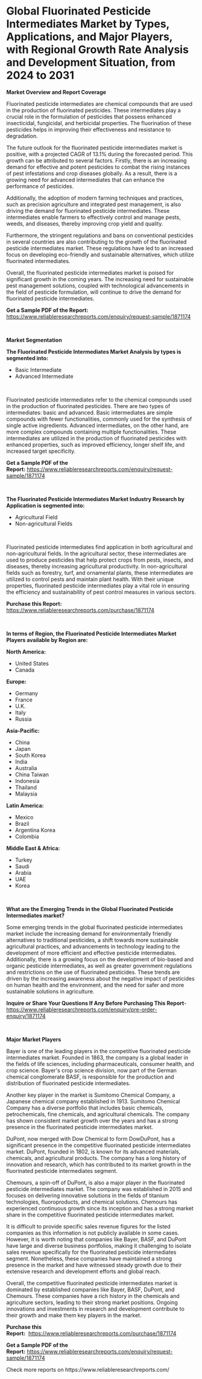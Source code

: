 <p><h1>Global Fluorinated Pesticide Intermediates Market by Types, Applications, and Major Players, with Regional Growth Rate Analysis and Development Situation, from 2024 to 2031</h1></p><p><strong>Market Overview and Report Coverage</strong></p>
<p><p>Fluorinated pesticide intermediates are chemical compounds that are used in the production of fluorinated pesticides. These intermediates play a crucial role in the formulation of pesticides that possess enhanced insecticidal, fungicidal, and herbicidal properties. The fluorination of these pesticides helps in improving their effectiveness and resistance to degradation.</p><p>The future outlook for the fluorinated pesticide intermediates market is positive, with a projected CAGR of 13.1% during the forecasted period. This growth can be attributed to several factors. Firstly, there is an increasing demand for effective and potent pesticides to combat the rising instances of pest infestations and crop diseases globally. As a result, there is a growing need for advanced intermediates that can enhance the performance of pesticides.</p><p>Additionally, the adoption of modern farming techniques and practices, such as precision agriculture and integrated pest management, is also driving the demand for fluorinated pesticide intermediates. These intermediates enable farmers to effectively control and manage pests, weeds, and diseases, thereby improving crop yield and quality.</p><p>Furthermore, the stringent regulations and bans on conventional pesticides in several countries are also contributing to the growth of the fluorinated pesticide intermediates market. These regulations have led to an increased focus on developing eco-friendly and sustainable alternatives, which utilize fluorinated intermediates.</p><p>Overall, the fluorinated pesticide intermediates market is poised for significant growth in the coming years. The increasing need for sustainable pest management solutions, coupled with technological advancements in the field of pesticide formulation, will continue to drive the demand for fluorinated pesticide intermediates.</p></p>
<p><strong>Get a Sample PDF of the Report:</strong> <a href="https://www.reliableresearchreports.com/enquiry/request-sample/1871174">https://www.reliableresearchreports.com/enquiry/request-sample/1871174</a></p>
<p>&nbsp;</p>
<p><strong>Market Segmentation</strong></p>
<p><strong>The Fluorinated Pesticide Intermediates Market Analysis by types is segmented into:</strong></p>
<p><ul><li>Basic Intermediate</li><li>Advanced Intermediate</li></ul></p>
<p>&nbsp;</p>
<p><p>Fluorinated pesticide intermediates refer to the chemical compounds used in the production of fluorinated pesticides. There are two types of intermediates: basic and advanced. Basic intermediates are simple compounds with fewer functionalities, commonly used for the synthesis of single active ingredients. Advanced intermediates, on the other hand, are more complex compounds containing multiple functionalities. These intermediates are utilized in the production of fluorinated pesticides with enhanced properties, such as improved efficiency, longer shelf life, and increased target specificity.</p></p>
<p><strong>Get a Sample PDF of the Report:</strong>&nbsp;<a href="https://www.reliableresearchreports.com/enquiry/request-sample/1871174">https://www.reliableresearchreports.com/enquiry/request-sample/1871174</a></p>
<p>&nbsp;</p>
<p><strong>The Fluorinated Pesticide Intermediates Market Industry Research by Application is segmented into:</strong></p>
<p><ul><li>Agricultural Field</li><li>Non-agricultural Fields</li></ul></p>
<p>&nbsp;</p>
<p><p>Fluorinated pesticide intermediates find application in both agricultural and non-agricultural fields. In the agricultural sector, these intermediates are used to produce pesticides that help protect crops from pests, insects, and diseases, thereby increasing agricultural productivity. In non-agricultural fields such as forestry, turf, and ornamental plants, these intermediates are utilized to control pests and maintain plant health. With their unique properties, fluorinated pesticide intermediates play a vital role in ensuring the efficiency and sustainability of pest control measures in various sectors.</p></p>
<p><strong>Purchase this Report:</strong>&nbsp; <a href="https://www.reliableresearchreports.com/purchase/1871174">https://www.reliableresearchreports.com/purchase/1871174</a></p>
<p>&nbsp;</p>
<p><strong>In terms of Region, the Fluorinated Pesticide Intermediates Market Players available by Region are:</strong></p>
<p>
    <p> <strong> North America: </strong>
        <ul>
            <li>United States</li>
            <li>Canada</li>
        </ul>
        </p> 
    <p> <strong> Europe: </strong>
        <ul>
            <li>Germany</li>
            <li>France</li>
            <li>U.K.</li>
            <li>Italy</li>
            <li>Russia</li>
        </ul>
        </p> 
    <p> <strong> Asia-Pacific: </strong>
        <ul>
            <li>China</li>
            <li>Japan</li>
            <li>South Korea</li>
            <li>India</li>
            <li>Australia</li>
            <li>China Taiwan</li>
            <li>Indonesia</li>
            <li>Thailand</li>
            <li>Malaysia</li>
        </ul>
        </p> 
    <p> <strong> Latin America: </strong>
        <ul>
            <li>Mexico</li>
            <li>Brazil</li>
            <li>Argentina Korea</li>
            <li>Colombia</li>
        </ul>
        </p> 
    <p> <strong> Middle East & Africa: </strong>
        <ul>
            <li>Turkey</li>
            <li>Saudi</li>
            <li>Arabia</li>
            <li>UAE</li>
            <li>Korea</li>
        </ul>
    </p>
    </p>
<p>&nbsp;</p>
<p><strong>What are the Emerging Trends in the Global Fluorinated Pesticide Intermediates market?</strong></p>
<p><p>Some emerging trends in the global fluorinated pesticide intermediates market include the increasing demand for environmentally friendly alternatives to traditional pesticides, a shift towards more sustainable agricultural practices, and advancements in technology leading to the development of more efficient and effective pesticide intermediates. Additionally, there is a growing focus on the development of bio-based and organic pesticide intermediates, as well as greater government regulations and restrictions on the use of fluorinated pesticides. These trends are driven by the increasing awareness about the negative impact of pesticides on human health and the environment, and the need for safer and more sustainable solutions in agriculture.</p></p>
<p><strong>Inquire or Share Your Questions If Any Before Purchasing This Report</strong>- <a href="https://www.reliableresearchreports.com/enquiry/pre-order-enquiry/1871174">https://www.reliableresearchreports.com/enquiry/pre-order-enquiry/1871174</a></p>
<p>&nbsp;</p>
<p><strong>Major Market Players</strong></p>
<p><p>Bayer is one of the leading players in the competitive fluorinated pesticide intermediates market. Founded in 1863, the company is a global leader in the fields of life sciences, including pharmaceuticals, consumer health, and crop science. Bayer's crop science division, now part of the German chemical conglomerate BASF, is responsible for the production and distribution of fluorinated pesticide intermediates.</p><p>Another key player in the market is Sumitomo Chemical Company, a Japanese chemical company established in 1913. Sumitomo Chemical Company has a diverse portfolio that includes basic chemicals, petrochemicals, fine chemicals, and agricultural chemicals. The company has shown consistent market growth over the years and has a strong presence in the fluorinated pesticide intermediates market.</p><p>DuPont, now merged with Dow Chemical to form DowDuPont, has a significant presence in the competitive fluorinated pesticide intermediates market. DuPont, founded in 1802, is known for its advanced materials, chemicals, and agricultural products. The company has a long history of innovation and research, which has contributed to its market growth in the fluorinated pesticide intermediates segment.</p><p>Chemours, a spin-off of DuPont, is also a major player in the fluorinated pesticide intermediates market. The company was established in 2015 and focuses on delivering innovative solutions in the fields of titanium technologies, fluoroproducts, and chemical solutions. Chemours has experienced continuous growth since its inception and has a strong market share in the competitive fluorinated pesticide intermediates market.</p><p>It is difficult to provide specific sales revenue figures for the listed companies as this information is not publicly available in some cases. However, it is worth noting that companies like Bayer, BASF, and DuPont have large and diverse business portfolios, making it challenging to isolate sales revenue specifically for the fluorinated pesticide intermediates segment. Nonetheless, these companies have maintained a strong presence in the market and have witnessed steady growth due to their extensive research and development efforts and global reach.</p><p>Overall, the competitive fluorinated pesticide intermediates market is dominated by established companies like Bayer, BASF, DuPont, and Chemours. These companies have a rich history in the chemicals and agriculture sectors, leading to their strong market positions. Ongoing innovations and investments in research and development contribute to their growth and make them key players in the market.</p></p>
<p><strong>Purchase this Report:</strong>&nbsp;&nbsp;<a href="https://www.reliableresearchreports.com/purchase/1871174">https://www.reliableresearchreports.com/purchase/1871174</a></p>
<p></p>
<p><strong>Get a Sample PDF of the Report:</strong>&nbsp;<a href="https://www.reliableresearchreports.com/enquiry/request-sample/1871174">https://www.reliableresearchreports.com/enquiry/request-sample/1871174</a></p>
<p>Check more reports on https://www.reliableresearchreports.com/</p>